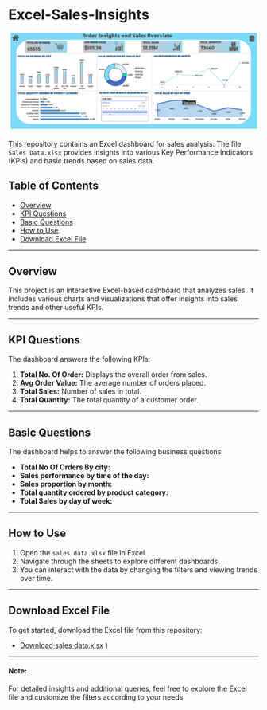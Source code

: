 # Excel-Sales-Insights

![ Sales Dashboard Screenshot](https://github.com/vanshika-ahuja1/Excel-Sales-Insights/blob/main/dashboard.png?raw=true)

This repository contains an Excel dashboard for  sales analysis. The file `Sales Data.xlsx` provides insights into various Key Performance Indicators (KPIs) and basic trends based on  sales data.

## Table of Contents

- [Overview](#overview)
- [KPI Questions](#kpi-questions)
- [Basic Questions](#basic-questions)
- [How to Use](#how-to-use)
- [Download Excel File](#download-excel-file)

---

## Overview

This project is an interactive Excel-based dashboard that analyzes sales. It includes various charts and visualizations that offer insights into sales trends and other useful KPIs. 

---

## KPI Questions

The dashboard answers the following KPIs:

1. **Total No. Of Order:** Displays the overall order from  sales.
2. **Avg Order Value:** The average number of orders placed.
3. **Total Sales:** Number of sales in total.
4. **Total Quantity:** The total quantity of a customer order.

---

## Basic Questions

The dashboard helps to answer the following business questions:

- **Total No Of Orders By city:** 
- **Sales performance by time of the day:** 
- **Sales proportion by month:** 
- **Total quantity ordered by product category:** 
- **Total Sales by day of week:**

---

## How to Use

1. Open the `sales data.xlsx` file in Excel.
2. Navigate through the sheets to explore different dashboards.
3. You can interact with the data by changing the filters and viewing trends over time.

---

## Download Excel File

To get started, download the Excel file from this repository:

- [Download sales data.xlsx](https://github.com/vanshika-ahuja1/Excel-Sales-Insights/raw/main/Sales%20Data.xlsx)
)

---

#### Note:
For detailed insights and additional queries, feel free to explore the Excel file and customize the filters according to your needs.
